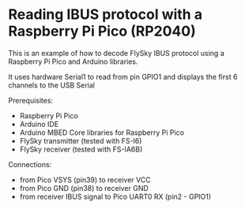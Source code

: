 # Reading IBUS protocol with a Raspberry Pi Pico (RP2040)
This is an example of how to decode FlySky IBUS protocol using a Raspberry Pi Pico and Arduino libraries.

It uses hardware Serial1 to read from pin GPIO1 and displays the first 6 channels to the USB Serial

Prerequisites:
- Raspberry Pi Pico
- Arduino IDE
- Arduino MBED Core libraries for Raspberry Pi Pico
- FlySky transmitter (tested with FS-I6)
- FlySky receiver (tested with FS-IA6B)

Connections:
- from Pico VSYS (pin39) to receiver VCC
- from Pico GND (pin38) to receiver GND
- from receiver IBUS signal to Pico UART0 RX (pin2 - GPIO1)
